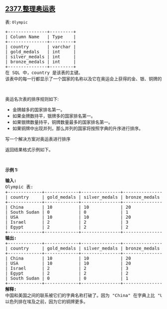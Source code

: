 ## [2377.整理奥运表](https://leetcode.cn/problems/sort-the-olympic-table/)
<p>表: <code>Olympic</code></p>

<pre>
+---------------+---------+
| Column Name   | Type    |
+---------------+---------+
| country       | varchar |
| gold_medals   | int     |
| silver_medals | int     |
| bronze_medals | int     |
+---------------+---------+
在 SQL 中，country 是该表的主键。
该表中的每一行都显示了一个国家的名称以及它在奥运会上获得的金、银、铜牌的数量。
</pre>

<p>&nbsp;</p>

<p>奥运名次表的排序规则如下:</p>

<ul>
	<li>金牌越多的国家排名第一。</li>
	<li>如果金牌数持平，银牌多的国家排名第一。</li>
	<li>如果银牌数量持平，铜牌数量最多的国家排名第一。</li>
	<li>如果铜牌中出现并列，那么并列的国家将按照字典的升序进行排序。</li>
</ul>

<p>写一个解决方案对奥运表进行排序</p>

<p>返回结果格式示例如下。</p>

<p>&nbsp;</p>

<p><strong>示例 1:</strong></p>

<pre>
<strong>输入:</strong> 
Olympic 表:
+-------------+-------------+---------------+---------------+
| country     | gold_medals | silver_medals | bronze_medals |
+-------------+-------------+---------------+---------------+
| China       | 10          | 10            | 20            |
| South Sudan | 0           | 0             | 1             |
| USA         | 10          | 10            | 20            |
| Israel      | 2           | 2             | 3             |
| Egypt       | 2           | 2             | 2             |
+-------------+-------------+---------------+---------------+
<strong>输出:</strong> 
+-------------+-------------+---------------+---------------+
| country     | gold_medals | silver_medals | bronze_medals |
+-------------+-------------+---------------+---------------+
| China       | 10          | 10            | 20            |
| USA         | 10          | 10            | 20            |
| Israel      | 2           | 2             | 3             |
| Egypt       | 2           | 2             | 2             |
| South Sudan | 0           | 0             | 1             |
+-------------+-------------+---------------+---------------+
<strong>解释:</strong> 
中国和美国之间的联系被它们的字典名称打破了。因为 "China" 在字典上比 "USA" 小，所以它排在第一位。
以色列排在埃及之前，因为它的铜牌更多。</pre>
